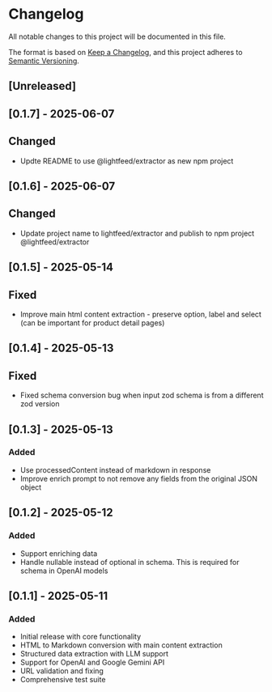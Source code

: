 # Changelog

All notable changes to this project will be documented in this file.

The format is based on [Keep a Changelog](https://keepachangelog.com/en/1.0.0/),
and this project adheres to [Semantic Versioning](https://semver.org/spec/v2.0.0.html).

## [Unreleased]

## [0.1.7] - 2025-06-07

## Changed
- Updte README to use @lightfeed/extractor as new npm project

## [0.1.6] - 2025-06-07

## Changed
- Update project name to lightfeed/extractor and publish to npm project @lightfeed/extractor

## [0.1.5] - 2025-05-14

## Fixed
- Improve main html content extraction - preserve option, label and select (can be important for product detail pages)

## [0.1.4] - 2025-05-13

## Fixed
- Fixed schema conversion bug when input zod schema is from a different zod version

## [0.1.3] - 2025-05-13

### Added
- Use processedContent instead of markdown in response
- Improve enrich prompt to not remove any fields from the original JSON object

## [0.1.2] - 2025-05-12

### Added
- Support enriching data
- Handle nullable instead of optional in schema. This is required for schema in OpenAI models

## [0.1.1] - 2025-05-11

### Added
- Initial release with core functionality
- HTML to Markdown conversion with main content extraction
- Structured data extraction with LLM support
- Support for OpenAI and Google Gemini API
- URL validation and fixing
- Comprehensive test suite
